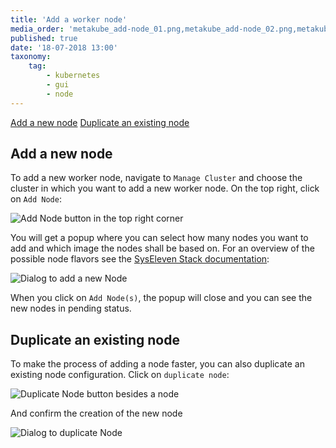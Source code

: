 ```yaml
---
title: 'Add a worker node'
media_order: 'metakube_add-node_01.png,metakube_add-node_02.png,metakube_add-node_03.png,metakube_add-node_04.png'
published: true
date: '18-07-2018 13:00'
taxonomy:
    tag:
        - kubernetes
        - gui
        - node
---
```


[Add a new node](#add-a-new-node)
[Duplicate an existing node](#duplicate-an-existing-node)

## Add a new node

To add a new worker node, navigate to `Manage Cluster` and choose the cluster in which you want to add a new worker node. On the top right, click on `Add Node`:

![Add Node button in the top right corner](image_add-node-button_01.png)

You will get a popup where you can select how many nodes you want to add and which image the nodes shall be based on. For an overview of the possible node flavors see the [SysEleven Stack documentation](https://docs.syseleven.de/syseleven-stack/en/documentation/flavors):

![Dialog to add a new Node](image_add-node-dialog_01.png)

When you click on `Add Node(s)`, the popup will close and you can see the new nodes in pending status.

## Duplicate an existing node

To make the process of adding a node faster, you can also duplicate an existing node configuration. Click on `duplicate node`:

![Duplicate Node button besides a node](image_duplicate-button_01.png)

And confirm the creation of the new node

![Dialog to duplicate Node](image_duplicate-dialog_01.png)
